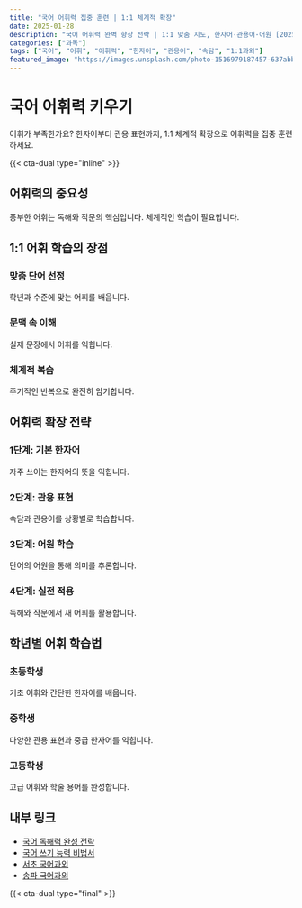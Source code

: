 ```yaml
---
title: "국어 어휘력 집중 훈련 | 1:1 체계적 확장"
date: 2025-01-28
description: "국어 어휘력 완벽 향상 전략 | 1:1 맞춤 지도, 한자어·관용어·어원 [2025년]"
categories: ["과목"]
tags: ["국어", "어휘", "어휘력", "한자어", "관용어", "속담", "1:1과외"]
featured_image: "https://images.unsplash.com/photo-1516979187457-637abb4f9353?w=1200&h=630&fit=crop"
---
```


# 국어 어휘력 키우기

어휘가 부족한가요? 한자어부터 관용 표현까지, 1:1 체계적 확장으로 어휘력을 집중 훈련하세요.

{{< cta-dual type="inline" >}}

## 어휘력의 중요성

풍부한 어휘는 독해와 작문의 핵심입니다. 체계적인 학습이 필요합니다.

## 1:1 어휘 학습의 장점

### 맞춤 단어 선정
학년과 수준에 맞는 어휘를 배웁니다.

### 문맥 속 이해
실제 문장에서 어휘를 익힙니다.

### 체계적 복습
주기적인 반복으로 완전히 암기합니다.

## 어휘력 확장 전략

### 1단계: 기본 한자어
자주 쓰이는 한자어의 뜻을 익힙니다.

### 2단계: 관용 표현
속담과 관용어를 상황별로 학습합니다.

### 3단계: 어원 학습
단어의 어원을 통해 의미를 추론합니다.

### 4단계: 실전 적용
독해와 작문에서 새 어휘를 활용합니다.

## 학년별 어휘 학습법

### 초등학생
기초 어휘와 간단한 한자어를 배웁니다.

### 중학생
다양한 관용 표현과 중급 한자어를 익힙니다.

### 고등학생
고급 어휘와 학술 용어를 완성합니다.

## 내부 링크
- [국어 독해력 완성 전략](../../subjects/korean/korean-reading-comprehension/)
- [국어 쓰기 능력 비법서](../../subjects/korean/korean-writing-practice/)
- [서초 국어과외](../../local/seocho-korean/)
- [송파 국어과외](../../local/songpa-korean/)

{{< cta-dual type="final" >}}
